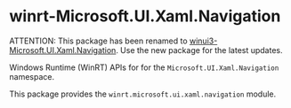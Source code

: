 <!-- warning: Please don't edit this file. It was automatically generated. -->

# winrt-Microsoft.UI.Xaml.Navigation

ATTENTION: This package has been renamed to
[winui3-Microsoft.UI.Xaml.Navigation](https://pypi.org/project/winui3-Microsoft.UI.Xaml.Navigation/).
Use the new package for the latest updates.

Windows Runtime (WinRT) APIs for for the `Microsoft.UI.Xaml.Navigation` namespace.

This package provides the `winrt.microsoft.ui.xaml.navigation` module.
